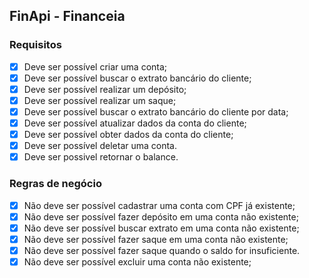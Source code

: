 <!-- @format -->

## FinApi - Financeia

### Requisitos

-   [x] Deve ser possível criar uma conta;
-   [x] Deve ser possível buscar o extrato bancário do cliente;
-   [x] Deve ser possível realizar um depósito;
-   [x] Deve ser possível realizar um saque;
-   [x] Deve ser possível buscar o extrato bancário do cliente por data;
-   [x] Deve ser possível atualizar dados da conta do cliente;
-   [x] Deve ser possível obter dados da conta do cliente;
-   [x] Deve ser possível deletar uma conta.
-   [x] Deve ser possivel retornar o balance.

### Regras de negócio

-   [x] Não deve ser possível cadastrar uma conta com CPF já existente;
-   [x] Não deve ser possível fazer depósito em uma conta não existente;
-   [x] Não deve ser possível buscar extrato em uma conta não existente;
-   [x] Não deve ser possível fazer saque em uma conta não existente;
-   [x] Não deve ser possível fazer saque quando o saldo for insuficiente.
-   [x] Não deve ser possível excluir uma conta não existente;
